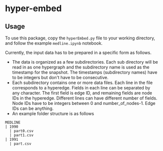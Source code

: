 # hyper-embed

## Usage
To use this package, copy the `hyperEmbed.py` file to your working directory, and follow the example `medline.ipynb` notebook.

Currently, the input data has to be prepared in a specific form as follows.
* The data is organized as a few subdirectories. Each sub directory will be read in as one hypergraph and the subdirectory name is used as the timestamp for the snapshot. The timestamps (subdirectory names) have to be integers but don't have to be consecutive.
* Each subdirectory contains one or more data files. Each line in the file corresponds to a hyperedge. Fields in each line can be separated by any character. The first field is edge ID, and remaining fields are node IDs in the hyperedge. Different lines can have different number of fields. Node IDs have to be integers between 0 and number_of_nodes-1. Edge IDs can be anything.
* An example folder structure is as follows
```
MEDLINE
| 1990
  | part0.csv
  | part1.csv
| 1991
  | part.csv
```
